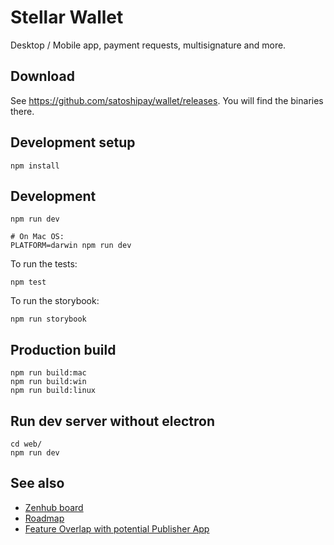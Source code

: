 # Stellar Wallet

Desktop / Mobile app, payment requests, multisignature and more.

## Download

See <https://github.com/satoshipay/wallet/releases>. You will find the binaries there.

## Development setup

```
npm install
```

## Development

```
npm run dev

# On Mac OS:
PLATFORM=darwin npm run dev
```

To run the tests:

```
npm test
```

To run the storybook:

```
npm run storybook
```

## Production build

```
npm run build:mac
npm run build:win
npm run build:linux
```

## Run dev server without electron

```
cd web/
npm run dev
```

## See also

- [Zenhub board](https://app.zenhub.com/workspace/o/satoshipay/wallet/boards?repos=137336510)
- [Roadmap](https://docs.google.com/spreadsheets/d/1XSER-1Mn4qz5DEAS1bo8pA9A-PbBEh-4k4Ed5KjWot8/edit?usp=sharing)
- [Feature Overlap with potential Publisher App](https://docs.google.com/document/d/16WIGcMW7BQxKVIbdAql20gQvPVxeubHd9UOowUixNXc/edit?usp=sharing)
